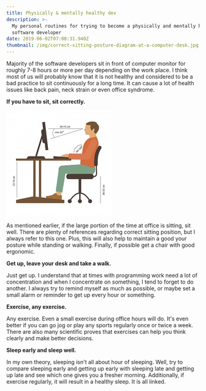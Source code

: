 ```yaml
---
title: Physically & mentally healthy dev
description: >-
  My personal routines for trying to become a physically and mentally healthy
  software developer
date: 2019-06-02T07:08:31.940Z
thumbnail: /img/correct-sitting-posture-diagram-at-a-computer-desk.jpg
---
```

Majority of the software developers sit in front of computer monitor for roughly 7-8 hours or more per day depending on the work place. I think most of us will probably know that it is not healthy and considered to be a bad practice to sit continuously for a long time. It can cause a lot of health issues like back pain, neck strain or even office syndrome.

**If you have to sit, sit correctly.**

![Sitting position](/img/correct-sitting-posture-diagram-at-a-computer-desk.jpg "Sitting position")

As mentioned earlier, if the large portion of the time at office is sitting, sit well. There are plenty of references regarding correct sitting position, but I always refer to this one. Plus, this will also help to maintain a good your posture while standing or walking. Finally, if possible get a chair with good ergonomic.

**Get up, leave your desk and take a walk.** 

Just get up. I understand that at times with programming work need a lot of concentration and when I concentrate on something, I tend to forget to do another. I always try to remind myself as much as possible, or maybe set a small alarm or reminder to get up every hour or something. 

**Exercise, any exercise.**

Any exercise. Even a small exercise during office hours will do. It's even better if you can go jog or play any sports regularly once or twice a week. There are also many scientific proves that exercises can help you think clearly and make better decisions. 

**Sleep early and sleep well.**

In my own theory, sleeping isn't all about hour of sleeping. Well, try to compare sleeping early and getting up early with sleeping late and getting up late and see which one gives you a fresher morning. Additionally, if exercise regularly, it will result in a healthy sleep. It is all linked.
